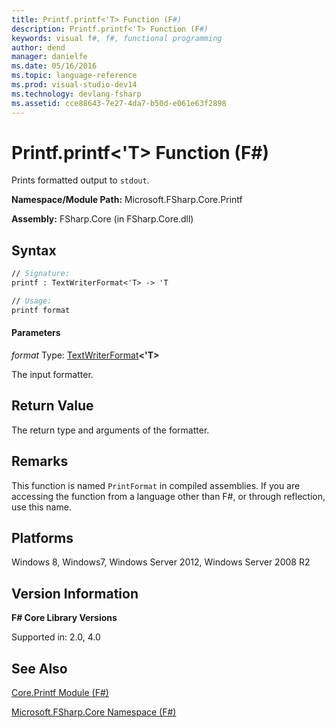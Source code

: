 ```yaml
---
title: Printf.printf<'T> Function (F#)
description: Printf.printf<'T> Function (F#)
keywords: visual f#, f#, functional programming
author: dend
manager: danielfe
ms.date: 05/16/2016
ms.topic: language-reference
ms.prod: visual-studio-dev14
ms.technology: devlang-fsharp
ms.assetid: cce88643-7e27-4da7-b50d-e061e63f2898
---
```


# Printf.printf<'T> Function (F#)

Prints formatted output to `stdout`.

**Namespace/Module Path:** Microsoft.FSharp.Core.Printf

**Assembly:** FSharp.Core (in FSharp.Core.dll)


## Syntax

```fsharp
// Signature:
printf : TextWriterFormat<'T> -> 'T

// Usage:
printf format
```

#### Parameters
*format*
Type: [TextWriterFormat](https://msdn.microsoft.com/library/2080c4a5-7bdd-4a01-8e01-10b498af92de)**&lt;'T&gt;**


The input formatter.

## Return Value

The return type and arguments of the formatter.

## Remarks
This function is named `PrintFormat` in compiled assemblies. If you are accessing the function from a language other than F#, or through reflection, use this name.

## Platforms
Windows 8, Windows7, Windows Server 2012, Windows Server 2008 R2

## Version Information
**F# Core Library Versions**

Supported in: 2.0, 4.0

## See Also
[Core.Printf Module &#40;F&#35;&#41;](Core.Printf-Module-%5BFSharp%5D.md)

[Microsoft.FSharp.Core Namespace &#40;F&#35;&#41;](Microsoft.FSharp.Core-Namespace-%5BFSharp%5D.md)
